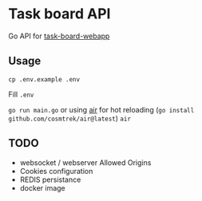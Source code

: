 # Task board API

Go API for [task-board-webapp](https://github.com/LeonardJouve/task-board-webapp)

## Usage
`cp .env.example .env`

Fill `.env`


`go run main.go` or using [air](github.com/cosmtrek/air) for hot reloading (`go install github.com/cosmtrek/air@latest`) `air`

## TODO
- websocket / webserver Allowed Origins
- Cookies configuration
- REDIS persistance
- docker image